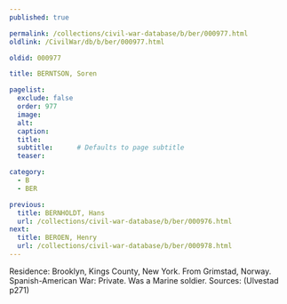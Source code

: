 ```yaml
---
published: true

permalink: /collections/civil-war-database/b/ber/000977.html
oldlink: /CivilWar/db/b/ber/000977.html

oldid: 000977

title: BERNTSON, Soren

pagelist:
  exclude: false
  order: 977
  image: 
  alt:
  caption:
  title:
  subtitle:      # Defaults to page subtitle
  teaser:

category: 
  - B 
  - BER

previous:
  title: BERNHOLDT, Hans
  url: /collections/civil-war-database/b/ber/000976.html  
next:
  title: BEROEN, Henry
  url: /collections/civil-war-database/b/ber/000978.html   
---
```

Residence: Brooklyn, Kings County, New York. From Grimstad, Norway. Spanish-American War: Private. Was a Marine soldier. Sources: (Ulvestad p271)